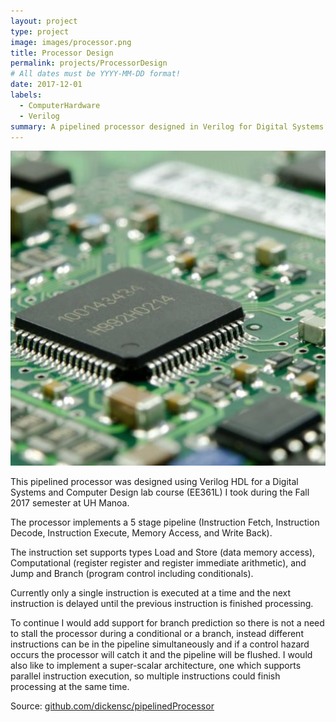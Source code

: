 ```yaml
---
layout: project
type: project
image: images/processor.png
title: Processor Design
permalink: projects/ProcessorDesign
# All dates must be YYYY-MM-DD format!
date: 2017-12-01
labels:
  - ComputerHardware
  - Verilog
summary: A pipelined processor designed in Verilog for Digital Systems and Computer Design Course (EE361).
---
```


<img class="ui medium right floated rounded image" src="../images/processor.png">

This pipelined processor was designed using Verilog HDL for a Digital Systems and Computer Design lab course (EE361L) I took during the Fall 2017 semester at UH Manoa.

The processor implements a 5 stage pipeline (Instruction Fetch, Instruction Decode, Instruction Execute, Memory Access, and Write Back).

The instruction set supports types Load and Store (data memory access), Computational (register register and register immediate arithmetic), and Jump and Branch (program control including conditionals).

Currently only a single instruction is executed at a time and the next instruction is delayed until the previous instruction is finished processing.

To continue I would add support for branch prediction so there is not a need to stall the processor during a conditional or a branch, instead different instructions can be in the pipeline simultaneously and if a control hazard occurs the processor will catch it and the pipeline will be flushed. I would also like to implement a super-scalar architecture, one which supports parallel instruction execution, so multiple instructions could finish processing at the same time.

Source: <a href="https://github.com/dickensc/pipelinedProcessor">github.com/dickensc/pipelinedProcessor</a>
